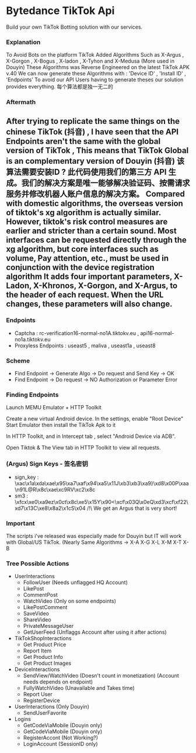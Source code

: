 # Bytedance TikTok Api
Build your own TikTok Botting solution with our services.
### Explanation

To Avoid Bots on the platform TikTok Added Algorithms Such as X-Argus , X-Gorgon , X-Bogus , X-ladon , X-Tyhon and X-Medusa (More used in Douyin)
These Algorithms was Reverse Engineered on the latest TikTok APK v.40
We can now generate these Algorithms with : 'Device ID' , 'Install ID' , 'Endpoints'
To avoid our API Users having to generate theses our solution provides everything.
每个算法都是独一无二的

### Aftermath

After trying to replicate the same things on the chinese TikTok (抖音) , I have seen that the API Endpoints aren't the same with the global version of TikTok , This means that TikTok Global is an complementary version of Douyin (抖音)
该算法需要安装ID ? 此代码使用我们的第三方 API 生成。我们的解决方案是唯一能够解决验证码、按需请求服务并修改机器人账户信息的解决方案。
Compared with domestic algorithms, the overseas version of tiktok's xg algorithm is actually similar. However, tiktok's risk control measures are earlier and stricter than a certain sound. Most interfaces can be requested directly through the xg algorithm, but core interfaces such as volume, Pay attention, etc., must be used in conjunction with the device registration algorithm
It adds four important parameters, X-Ladon, X-Khronos, X-Gorgon, and X-Argus, to the header of each request. When the URL changes, these parameters will also change.
-

### Endpoints
- Captcha : rc-verification16-normal-no1A.tiktokv.eu , api16-normal-no1a.tiktokv.eu
- Proxyless Endpoints : useast5 , maliva , useast1a , useast8
### Scheme

- Find Endpoint -> Generate Algo -> Do request and Send Key -> OK
- Find Endpoint -> Do request -> NO Authorization or Parameter Error

### Finding Endpoints

Launch MEMU Emulator + HTTP Toolkit

Create a new virtual Android device.
In the settings, enable "Root Device"
Start Emulator then install the TikTok Apk to it

In HTTP Toolkit, and in Intercept tab , select "Android Device via ADB".

Open Tiktok & The View tab in HTTP Toolkit to view all requests.

### (Argus) Sign Keys - 签名密钥
- sign_key : \xac\x1a\xda\xae\x95\xa7\xaf\x94\xa5\x11J\xb3\xb3\xa9}\xd8\x00P\xaa\n91L@R\x8c\xae\xc9RV\xc2\x8c
- sm3 : \xfcx\xe0\xa9ez\x0ct\x8c\xe5\x15Y\x90<\xcf\x03Q\x0eQ\xd3\xcf\xf22\xd7\x13C\xe8\x8a2\x1cS\x04
/!\ We get an Argus that is very short!

### Important

The scripts i've released was especially made for Douyin but IT will work with Global/US TikTok. (Nearly Same Algorithms -> X-A X-G X-L X-M X-T X-B

### Tree Possible Actions

- UserInteractions
  - FollowUser (Needs unflagged HQ Account)
  - LikePost
  - CommentPost
  - WatchVideo (Only on some endpoints)
  - LikePostComment
  - SaveVideo
  - ShareVideo
  - PrivateMessageUser
  - GetUserFeed (Unflaggs Account after using it after actions)
- TikTokShopInteractions
  - Get Product Price
  - Report Item
  - Get Product Info
  - Get Product Images
- DeviceInteractions
  - SendView/WatchVideo (Doesn't count in monetization) (Account needs depends on endpoint)
  - FullyWatchVideo (Unavailable and Takes time)
  - Report User
  - RegisterDevice
- UserInteractions (Only Douyin)
  - SendUserFavorite
- Logins
  - GetCodeViaMobile (Douyin only)
  - GetCodeViaMobile (Douyin only)
  - RegisterAccont (Not Working?)
  - LoginAccount (SessionID only)


